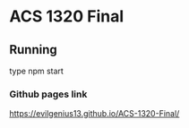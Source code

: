 # ACS 1320 Final

## Running
  type npm start

### Github pages link
  https://evilgenius13.github.io/ACS-1320-Final/